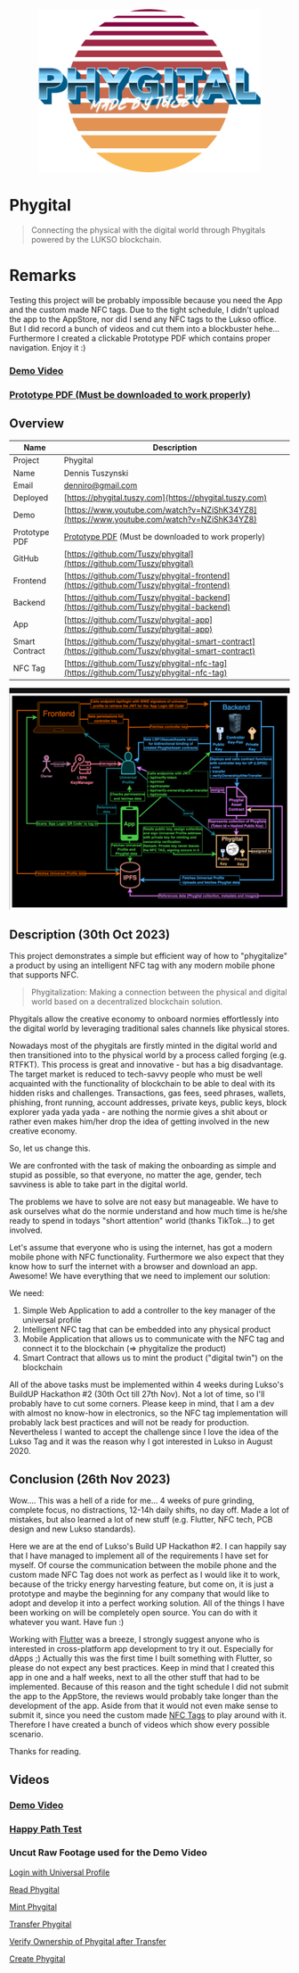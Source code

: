<p align="center">
<img src="images/logo.png" width="400px">
</p>

# Phygital
> Connecting the physical with the digital world through Phygitals powered by the LUKSO blockchain.

# Remarks
Testing this project will be probably impossible because you need the App and the custom made NFC tags. Due to the tight schedule, I didn't upload the app to the AppStore, nor did I send any NFC tags to the Lukso office. But I did record a bunch of videos and cut them into a blockbuster hehe... Furthermore I created a clickable Prototype PDF which contains proper navigation. Enjoy it :) 

### [Demo Video](https://www.youtube.com/watch?v=NZiShK34YZ8)
### [Prototype PDF (Must be downloaded to work properly)](Prototyping.pdf)

## Overview
| Name | Description |
| ---- | ----------- |
| Project | Phygital |
| Name | Dennis Tuszynski |
| Email | denniro@gmail.com |
| Deployed | [https://phygital.tuszy.com](https://phygital.tuszy.com) |
| Demo | [https://www.youtube.com/watch?v=NZiShK34YZ8](https://www.youtube.com/watch?v=NZiShK34YZ8) |
| Prototype PDF | [Prototype PDF](Prototyping.pdf)  (Must be downloaded to work properly)|
| GitHub | [https://github.com/Tuszy/phygital](https://github.com/Tuszy/phygital) |
| Frontend | [https://github.com/Tuszy/phygital-frontend](https://github.com/Tuszy/phygital-frontend) |
| Backend | [https://github.com/Tuszy/phygital-backend](https://github.com/Tuszy/phygital-backend) |
| App | [https://github.com/Tuszy/phygital-app](https://github.com/Tuszy/phygital-app) |
| Smart Contract | [https://github.com/Tuszy/phygital-smart-contract](https://github.com/Tuszy/phygital-smart-contract) |
| NFC Tag | [https://github.com/Tuszy/phygital-nfc-tag](https://github.com/Tuszy/phygital-nfc-tag) |

<img src="images/overview.png" />

## Description (30th Oct 2023)

This project demonstrates a simple but efficient way of how to "phygitalize" a product by using an intelligent NFC tag with any modern mobile phone that supports NFC.

> Phygitalization: Making a connection between the physical and digital world based on a decentralized blockchain solution.

Phygitals allow the creative economy to onboard normies effortlessly into the digital world by leveraging traditional sales channels like physical stores. 

Nowadays most of the phygitals are firstly minted in the digital world and then transitioned into to the physical world by a process called forging (e.g. RTFKT). This process is great and innovative - but has a big disadvantage. 
The target market is reduced to tech-savvy people who must be well acquainted with the functionality of blockchain to be able to deal with its hidden risks and challenges. Transactions, gas fees, seed phrases, wallets, phishing, front running, account addresses, private keys, public keys, block explorer yada yada yada - are nothing the normie gives a shit about or rather even makes him/her drop the idea of getting involved in the new creative economy. 

So, let us change this.

We are confronted with the task of making the onboarding as simple and stupid as possible, so that everyone, no matter the age, gender, tech savviness is able to take part in the digital world. 

The problems we have to solve are not easy but manageable.
We have to ask ourselves what do the normie understand and how much time is he/she ready to spend in todays "short attention" world (thanks TikTok...) to get involved. 

Let's assume that everyone who is using the internet, has got a modern mobile phone with NFC functionality. Furthermore we also expect that they know how to surf the internet with a browser and download an app. Awesome! We have everything that we need to implement our solution:

We need:

1. Simple Web Application to add a controller to the key manager of the universal profile 
2. Intelligent NFC tag that can be embedded into any physical product
3. Mobile Application that allows us to communicate with the NFC tag and connect it to the blockchain  (=> phygitalize the product)
4. Smart Contract that allows us to mint the product ("digital twin") on the blockchain

All of the above tasks must be implemented within 4 weeks during Lukso's BuildUP Hackathon #2 (30th Oct till 27th Nov). Not a lot of time, so I'll probably have to cut some corners. Please keep in mind, that I am a dev with almost no know-how in electronics, so the NFC tag implementation will probably lack best practices and will not be ready for production. Nevertheless I wanted to accept the challenge since I love the idea of the Lukso Tag and it was the reason why I got interested in Lukso in August 2020.

## Conclusion (26th Nov 2023)

Wow.... This was a hell of a ride for me... 4 weeks of pure grinding, complete focus, no distractions, 12-14h daily shifts, no day off. Made a lot of mistakes, but also learned a lot of new stuff (e.g. Flutter, NFC tech, PCB design and new Lukso standards).

Here we are at the end of Lukso's Build UP Hackathon #2. I can happily say that I have managed to implement all of the requirements I have set for myself. Of course the communication between the mobile phone and the custom made NFC Tag does not work as perfect as I would like it to work, because of the tricky energy harvesting feature, but come on, it is just a prototype and maybe the beginning for any company that would like to adopt and develop it into a perfect working solution. All of the things I have been working on will be completely open source. You can do with it whatever you want. Have fun :)

Working with [Flutter](https://flutter.dev/) was a breeze, I strongly suggest anyone who is interested in cross-platform app development to try it out. Especially for dApps ;) Actually this was the first time I built something with Flutter, so please do not expect any best practices. Keep in mind that I created this app in one and a half weeks, next to all the other stuff that had to be implemented. Because of this reason and the tight schedule I did not submit the app to the AppStore, the reviews would probably take longer than the development of the app. Aside from that it would not even make sense to submit it, since you need the custom made [NFC Tags](https://github.com/Tuszy/phygital-nfc-tag) to play around with it. Therefore I have created a bunch of videos which show every possible scenario.

Thanks for reading.

## Videos

### [Demo Video](https://www.youtube.com/watch?v=NZiShK34YZ8)

### [Happy Path Test](https://www.youtube.com/playlist?list=PLQpnsw6jmPYCZmlyFtWERB9vC6mmc03E8)

### Uncut Raw Footage used for the Demo Video

[Login with Universal Profile](https://www.youtube.com/playlist?list=PLQpnsw6jmPYBJ4lbrHXlMIEk0v2I17c-D)

[Read Phygital](https://www.youtube.com/playlist?list=PLQpnsw6jmPYC7JLNTCARlFiPlVy4bC1cE)

[Mint Phygital](https://www.youtube.com/playlist?list=PLQpnsw6jmPYBVahulN1zJ_rx158ZnSdHd)

[Transfer Phygital](https://www.youtube.com/playlist?list=PLQpnsw6jmPYC7pvrLr02VObxAkHTm9Hl1)

[Verify Ownership of Phygital after Transfer](https://www.youtube.com/playlist?list=PLQpnsw6jmPYBGBBZnC341WkGRZf0H4Xjs)

[Create Phygital](https://www.youtube.com/playlist?list=PLQpnsw6jmPYCvuaZVHANWPVAUEDKvUf_F)
